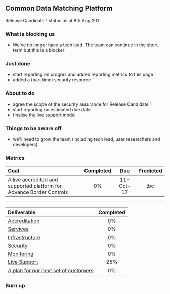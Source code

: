 ## Common Data Matching Platform
Release Candidate 1 status as at 8th Aug 201

### What is blocking us
- We've no longer have a tech lead. The team can continue in the short term but this is a blocker

### Just done
- start reporting on progres and added reporting metrics to this page
- added a (part time) security resource

### About to do

- agree the scope of the security assurance for Release Candidate 1
- start reporting on estimated due date
- finalise the live support model


### Things to be aware off

- we'll need to grow the team (including tech lead, user researchers and developers)

### Metrics

| Goal  | Completed  | Due | Predicted|
|:-----| :-----:|:-----:|:-----:|
|A live accredited and supported platform for Advance Border Controls | 0% |11-Oct-17 | tbc |

------

| Deliverable | Completed  |
|:-------------| :-----:|
| [Accreditation](https://jira.digital.homeoffice.gov.uk/browse/CDMP-88)| 0% |
| [Services](https://jira.digital.homeoffice.gov.uk/browse/CDMP-85)| 0% |
| [Infrastructure](https://jira.digital.homeoffice.gov.uk/browse/CDMP-83) | 0% |
| [Security](https://jira.digital.homeoffice.gov.uk/browse/CDMP-86)| 0% |
| [Monitoring](https://jira.digital.homeoffice.gov.uk/browse/CDMP-87) | 0% |
| [Live Support](https://jira.digital.homeoffice.gov.uk/browse/CDMP-19) | 25% |
| [A plan for our next set of customers](https://jira.digital.homeoffice.gov.uk/browse/CDMP-80)| 0% |

### Burn up

<div id="chart"></div>
<script>

var chart = c3.generate
(
{
data: {
columns: [
['done', 0.3, 0, 0, 0, 0, 0],
['to do', 51.8, 0, 0, 0, 0, 0],
['required', 9, 17, 26, 35, 43, 52],
],

type: 'bar',
types: {
required: 'spline',
},
groups: [ 
['to do','done'] ] } 

}
)
;

</script>


